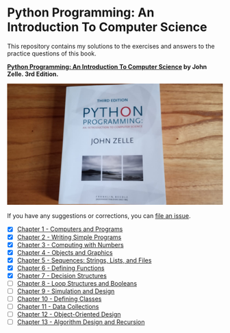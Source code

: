 # Python Programming: An Introduction To Computer Science

This repository contains my solutions to the exercises and answers to the practice questions of this book.

**[Python Programming: An Introduction To Computer Science](https://fbeedle.com/our-books/23-python-programming-an-introduction-to-computer-science-3rd-ed-9781590282755.html) by John Zelle. 3rd Edition.**

![johnzellebook](/johnzellebook.jpeg)

If you have any suggestions or corrections, you can [file an issue](https://github.com/carlosbionic/CarlosPythonZelle/issues).

* [x] [Chapter 1 - Computers and Programs](https://github.com/carlosbionic/CarlosPythonZelle/tree/main/Chapter%201)
* [x] [Chapter 2 - Writing Simple Programs](https://github.com/carlosbionic/CarlosPythonZelle/tree/main/Chapter%202)
* [x] [Chapter 3 - Computing with Numbers](https://github.com/carlosbionic/CarlosPythonZelle/tree/main/Chapter%203)
* [x] [Chapter 4 - Objects and Graphics](https://github.com/carlosbionic/CarlosPythonZelle/tree/main/Chapter%204)
* [x] [Chapter 5 - Sequences: Strings, Lists, and Files](https://github.com/carlosbionic/CarlosPythonZelle/tree/main/Chapter%205)
* [x] [Chapter 6 - Defining Functions](https://github.com/carlosbionic/CarlosPythonZelle/tree/main/Chapter%206)
* [x] [Chapter 7 - Decision Structures](https://github.com/carlosbionic/CarlosPythonZelle/tree/main/Chapter%207)
* [ ] [Chapter 8 - Loop Structures and Booleans](https://github.com/carlosbionic/CarlosPythonZelle/tree/main/Chapter%208)
* [ ] [Chapter 9 - Simulation and Design](https://github.com/carlosbionic/CarlosPythonZelle/tree/main/Chapter%209)
* [ ] [Chapter 10 - Defining Classes](https://github.com/carlosbionic/CarlosPythonZelle/tree/main/Chapter%2010)
* [ ] [Chapter 11 - Data Collections](https://github.com/carlosbionic/CarlosPythonZelle/tree/main/Chapter%2011)
* [ ] [Chapter 12 - Object-Oriented Design](https://github.com/carlosbionic/CarlosPythonZelle/tree/main/Chapter%2012)
* [ ] [Chapter 13 - Algorithm Design and Recursion](https://github.com/carlosbionic/CarlosPythonZelle/tree/main/Chapter%2013)